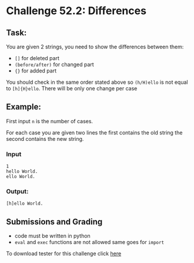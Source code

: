 # Challenge 52.2: Differences

## Task:

You are given 2 strings, you need to show the differences between them:
- `[]` for deleted part
- `(before/after)` for changed part 
- `{}` for added part

You should check in the same order stated above so `(h/H)ello` is not equal to `[h]{H}ello`. There will be only one change per case

## Example:

First input `n` is the number of cases.

For each case you are given two lines the first contains the old string the second contains the new string.

### Input
```
1
hello World.
ello World.
```

### Output: 
```
[h]ello World.
```

## Submissions and Grading 

- code must be written in python
- `eval` and `exec` functions are not allowed same goes for `import`

To download tester for this challenge click [here](https://downgit.github.io/#/home?url=https://github.com/Pomroka/TWT_Challenges_Tester/tree/main/PreviousChallenges/Challenge_52_2)
